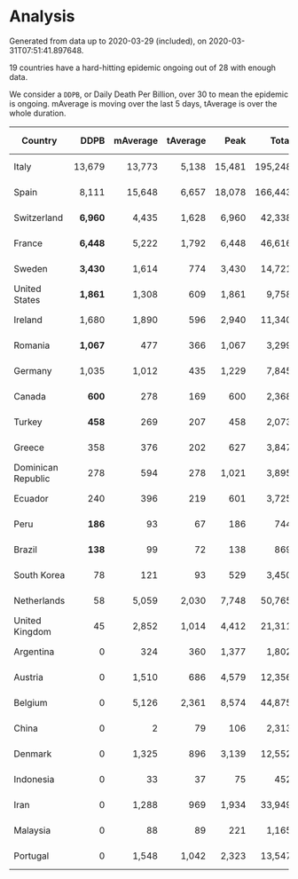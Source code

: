 
# Analysis

Generated from data up to 2020-03-29 (included), on 2020-03-31T07:51:41.897648.

19 countries have a hard-hitting epidemic ongoing out of 28 with enough data.

We consider a `DDPB`, or Daily Death Per Billion, over 30 to mean the epidemic is ongoing.
mAverage is moving over the last 5 days, tAverage is over the whole duration.


| Country | DDPB | mAverage | tAverage | Peak | Total | Start | Peak Date | End | Duration |  Status |
|---------|-----:|---------:|---------:|-----:|------:|-------|-----------|-----|----------|---------|
| Italy | 13,679 | 13,773 | 5,138 | 15,481 | 195,248 | 2020-02-22 | 2020-03-28 | None | 38 days | ongoing |
| Spain | 8,111 | 15,648 | 6,657 | 18,078 | 166,443 | 2020-03-06 | 2020-03-29 | None | 25 days | ongoing |
| Switzerland | **6,960** | 4,435 | 1,628 | 6,960 | 42,338 | 2020-03-05 | 2020-03-31 | None | 26 days | ongoing |
| France | **6,448** | 5,222 | 1,792 | 6,448 | 46,616 | 2020-03-05 | 2020-03-31 | None | 26 days | ongoing |
| Sweden | **3,430** | 1,614 | 774 | 3,430 | 14,721 | 2020-03-12 | 2020-03-31 | None | 19 days | ongoing |
| United States | **1,861** | 1,308 | 609 | 1,861 | 9,758 | 2020-03-15 | 2020-03-31 | None | 16 days | ongoing |
| Ireland | 1,680 | 1,890 | 596 | 2,940 | 11,340 | 2020-03-12 | 2020-03-29 | None | 19 days | ongoing |
| Romania | **1,067** | 477 | 366 | 1,067 | 3,299 | 2020-03-22 | 2020-03-31 | None | 9 days | ongoing |
| Germany | 1,035 | 1,012 | 435 | 1,229 | 7,845 | 2020-03-13 | 2020-03-29 | None | 18 days | ongoing |
| Canada | **600** | 278 | 169 | 600 | 2,368 | 2020-03-17 | 2020-03-31 | None | 14 days | ongoing |
| Turkey | **458** | 269 | 207 | 458 | 2,073 | 2020-03-21 | 2020-03-31 | None | 10 days | ongoing |
| Greece | 358 | 376 | 202 | 627 | 3,847 | 2020-03-12 | 2020-03-30 | None | 19 days | ongoing |
| Dominican Republic | 278 | 594 | 278 | 1,021 | 3,895 | 2020-03-17 | 2020-03-30 | None | 14 days | ongoing |
| Ecuador | 240 | 396 | 219 | 601 | 3,725 | 2020-03-14 | 2020-03-30 | None | 17 days | ongoing |
| Peru | **186** | 93 | 67 | 186 | 744 | 2020-03-20 | 2020-03-31 | None | 11 days | ongoing |
| Brazil | **138** | 99 | 72 | 138 | 869 | 2020-03-19 | 2020-03-31 | None | 12 days | ongoing |
| South Korea | 78 | 121 | 93 | 529 | 3,450 | 2020-02-23 | 2020-03-10 | None | 37 days | ongoing |
| Netherlands | 58 | 5,059 | 2,030 | 7,748 | 50,765 | 2020-03-06 | 2020-03-29 | None | 25 days | ongoing |
| United Kingdom | 45 | 2,852 | 1,014 | 4,412 | 21,311 | 2020-03-10 | 2020-03-27 | None | 21 days | ongoing |
| Argentina | 0 | 324 | 360 | 1,377 | 1,802 | 2020-03-25 | 2020-03-30 | 2020-03-30 | 5 days | finished |
| Austria | 0 | 1,510 | 686 | 4,579 | 12,356 | 2020-03-12 | 2020-03-30 | 2020-03-30 | 18 days | finished |
| Belgium | 0 | 5,126 | 2,361 | 8,574 | 44,875 | 2020-03-11 | 2020-03-26 | 2020-03-30 | 19 days | finished |
| China | 0 | 2 | 79 | 106 | 2,313 | 2020-01-30 | 2020-02-23 | 2020-02-28 | 29 days | finished |
| Denmark | 0 | 1,325 | 896 | 3,139 | 12,552 | 2020-03-15 | 2020-03-27 | 2020-03-29 | 14 days | finished |
| Indonesia | 0 | 33 | 37 | 75 | 452 | 2020-03-18 | 2020-03-26 | 2020-03-30 | 12 days | finished |
| Iran | 0 | 1,288 | 969 | 1,934 | 33,949 | 2020-02-24 | 2020-03-26 | 2020-03-30 | 35 days | finished |
| Malaysia | 0 | 88 | 89 | 221 | 1,165 | 2020-03-17 | 2020-03-29 | 2020-03-30 | 13 days | finished |
| Portugal | 0 | 1,548 | 1,042 | 2,323 | 13,547 | 2020-03-17 | 2020-03-28 | 2020-03-30 | 13 days | finished |

